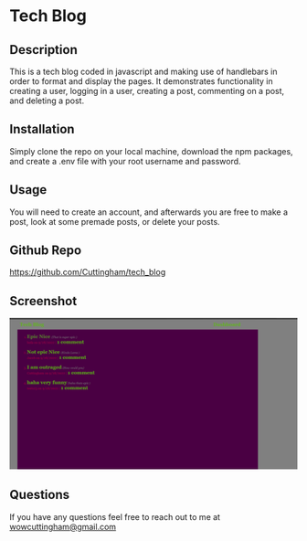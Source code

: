 # Tech Blog

## Description
This is a tech blog coded in javascript and making use of handlebars in order to format and display the pages. It demonstrates functionality in creating a user, logging in a user, creating a post, commenting on a post, and deleting a post.

## Installation
Simply clone the repo on your local machine, download the npm packages, and create a .env file with your root username and password.

## Usage
You will need to create an account, and afterwards you are free to make a post, look at some premade posts, or delete your posts.

## Github Repo

https://github.com/Cuttingham/tech_blog

## Screenshot
![screenshot of web application showing posts and comments](screenshot123.png)

## Questions
If you have any questions feel free to reach out to me at wowcuttingham@gmail.com 
